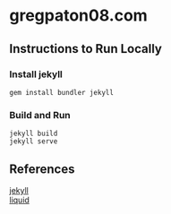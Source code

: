 # gregpaton08.com

## Instructions to Run Locally

### Install jekyll
```
gem install bundler jekyll
```

### Build and Run
```
jekyll build
jekyll serve
```

## References
[jekyll](https://jekyllrb.com/docs/)  
[liquid](https://shopify.github.io/liquid/)
